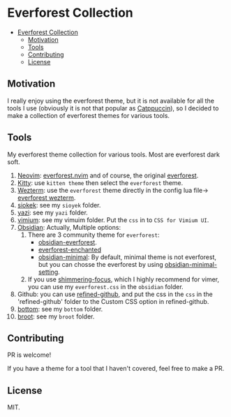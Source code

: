 # Everforest Collection

<!--toc:start-->

- [Everforest Collection](#everforest-collection)
  - [Motivation](#motivation)
  - [Tools](#tools)
  - [Contributing](#contributing)
  - [License](#license)
  <!--toc:end-->

## Motivation

I really enjoy using the everforest theme, but it is not available for all the tools I use (obviously it is not that popular as [Catppuccin](https://github.com/catppuccin)), so I decided to make a collection of everforest themes for various tools.

## Tools

My everforest theme collection for various tools. Most are everforest dark soft.

1. [Neovim](https://github.com/neovim/neovim): [everforest.nvim](https://github.com/neanias/everforest-nvim) and of course, the original [everforest](https://github.com/sainnhe/everforest).
2. [Kitty](https://sw.kovidgoyal.net/kitty/): use `kitten theme` then select the `everforest` theme.
3. [Wezterm](https://wezfurlong.org/wezterm/): use the `everforest` theme directly in the config lua file-> [everforest wezterm](https://wezfurlong.org/wezterm/colorschemes/e/index.html#everforest-dark-gogh).
4. [siokek](https://github.com/ahrm/sioyek): see my `sioyek` folder.
5. [yazi](https://github.com/sxyazi/yazi): see my `yazi` folder.
6. [vimium](https://github.com/philc/vimium): see my vimuim folder. Put the `css` in to `CSS for Vimium UI`.
7. [Obsidian](https://obsidian.md/): Actually, Multiple options:
   1. There are 3 community theme for `everforest`:
      - [obsidian-everforest](https://github.com/0xGlitchbyte/obsidian_everforest).
      - [everforest-enchanted](https://github.com/FireIsGood/obsidian-everforest-enchanted)
      - [obsidian-minimal](https://github.com/kepano/obsidian-minimal): By default, minimal theme is not everforest, but you can chosse the everforest by using [obsidian-minimal-setting](https://github.com/kepano/obsidian-minimal-settings).
   2. If you use [shimmering-focus](https://github.com/chrisgrieser/shimmering-focus), which I highly recommend for vimer, you can use my `everforest.css` in the `obsidian` folder.
8. Github: you can use [refined-github](https://github.com/refined-github/refined-github), and put the css in the `css` in the 'refined-github' folder to the Custom CSS option in refined-github.
9. [bottom](https://github.com/ClementTsang/bottom): see my `bottom` folder.
10. [broot](https://github.com/Canop/broot): see my `broot` folder.

## Contributing

PR is welcome!

If you have a theme for a tool that I haven't covered, feel free to make a PR.

## License

MIT.
